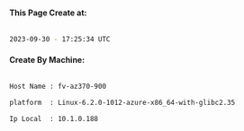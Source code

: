 
   
#### This Page Create at:

```bash

2023-09-30 - 17:25:34 UTC

```

#### Create By Machine:

```bash

Host Name : fv-az370-900

platform  : Linux-6.2.0-1012-azure-x86_64-with-glibc2.35

Ip Local  : 10.1.0.188

```


